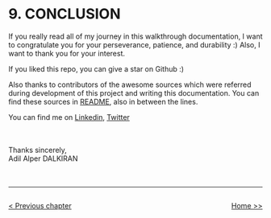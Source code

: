 # **9. CONCLUSION**

If you really read all of my journey in this walkthrough documentation, I want to congratulate you for your perseverance, patience, and durability :) Also, I want to thank you for your interest.

If you liked this repo, you can give a star on Github :)

Also thanks to contributors of the awesome sources which were referred during development of this project and writing this documentation. You can find these sources in [README](../README), also in between the lines.

You can find me on [Linkedin](https://www.linkedin.com/in/alper-dalkiran/), [Twitter](https://twitter.com/aalperdalkiran)

<br>
<br>
Thanks sincerely,
<br>
Adil Alper DALKIRAN

<br>
<br>
<br>

---
<div>
  <div style="float: right;">

  [Home &gt;&gt;](../README.md)

  </div>
  <div style="float: left;">

  [&lt; Previous chapter](./08-VP8-PACKET-DECODE.md)

  </div>
</div>